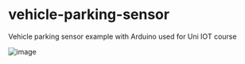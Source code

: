 # vehicle-parking-sensor
Vehicle parking sensor example with Arduino used for Uni IOT course


![image](https://github.com/Blagoja95/vehicle-parking-sensor/assets/33908472/77a27b70-0a66-493c-9839-d330c11b4f5a)
